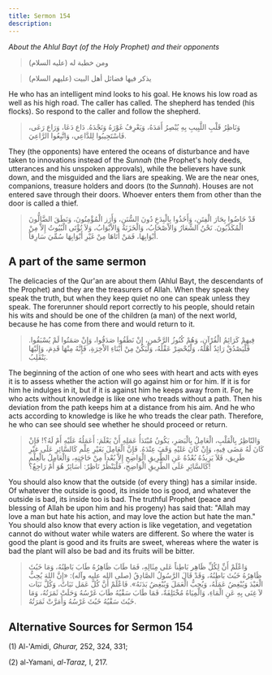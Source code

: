 ```yaml
---
title: Sermon 154
description: 
---
```


*About the Ahlul Bayt (of the Holy Prophet) and their opponents*

> ومن خطبة له (عليه السلام)

> يذكر فيها فضائل أهل البيت (عليهم السلام)

He who has an intelligent mind looks to his goal. He knows his low road
as well as his high road. The caller has called. The shepherd has tended
(his flocks). So respond to the caller and follow the shepherd.

> وَنَاظِرُ قَلْبِ اللَّبِيبِ بِهِ يُبْصِرُ أَمَدَهُ، وَيَعْرِفُ غَوْرَهُ وَنَجْدَهُ. دَاع دَعَا، وَرَاع رَعَى،
> فَاسْتَجِيبُوا لِلدَّاعِي، وَاتَّبِعُوا الرَّاعِيَ.

They (the opponents) have entered the oceans of disturbance and have
taken to innovations instead of the *Sunnah* (the Prophet\'s holy deeds,
utterances and his unspoken approvals), while the believers have sunk
down, and the misguided and the liars are speaking. We are the near
ones, companions, treasure holders and doors (to the *Sunnah*). Houses
are not entered save through their doors. Whoever enters them from other
than the door is called a thief.

> قَدْ خَاضُوا بِحَارَ الْفِتَنِ، وَأَخَذُوا بِالْبِدَعِ دُونَ السُّنَنِ، وَأَرَز الْمُؤْمِنُونَ، وَنَطَقَ
> الضَّالُّونَ الْمُكَذِّبُونَ. نَحْنُ الشِّعَارُ وَالاْصْحَابُ، وَالْخَزَنَةُ وَالاْبْوَابُ، وَلاَ تُؤْتَى
> الْبُيُوتُ إِلاَّ مِنْ أَبْوَابِهَا، فَمَنْ أَتَاهَا مِنْ غَيْرِ أَبْوَابِهَا سُمِّيَ سَارِقاً.

## A part of the same sermon

The delicacies of the Qur\'an are about them (Ahlul Bayt, the
descendants of the Prophet) and they are the treasurers of Allah. When
they speak they speak the truth, but when they keep quiet no one can
speak unless they speak. The forerunner should report correctly to his
people, should retain his wits and should be one of the children (a man)
of the next world, because he has come from there and would return to
it.

> فِيهِمْ كَرَائِمُ الْقُرْآنِ، وَهُمْ كُنُوزُ الرَّحْمنِ، إِنْ نَطَقُوا صَدَقُوا، وَإِنْ صَمَتُوا لَمْ
> يُسْبَقُوا. فَلْيَصْدُقْ رَائِدٌ أَهْلَهُ، وَلْيُحْضِرْ عَقْلَهُ، وَلْيَكُنْ مِنْ أَبْنَاءِ الاْخِرَةِ، فَإِنَّهُ
> مِنْهَا قَدِمَ، وَإِلَيْهَا يَنْقَلِبُ.

The beginning of the action of one who sees with heart and acts with
eyes it is to assess whether the action will go against him or for him.
If it is for him he indulges in it, but if it is against him he keeps
away from it. For, he who acts without knowledge is like one who treads
without a path. Then his deviation from the path keeps him at a distance
from his aim. And he who acts according to knowledge is like he who
treads the clear path. Therefore, he who can see should see whether he
should proceed or return.

> وَالنّاظِرُ بِالْقَلْبِ، الْعَامِلُ بِالْبَصَرِ، يَكُونُ مُبْتَدَأُ عَمَلِهِ أَنْ يَعْلَمَ: أَعَمَلُهُ عَلَيْهِ أَمْ
> لَهُ؟! فَإِنْ كَانَ لَهُ مَضَى فِيهِ، وَإِنْ كَانَ عَليْهِ وَقَفَ عِنْدَهُ. فَإِنَّ الْعَامِلَ بَغَيْرِ عِلْم
> كَالسَّائِرِ عَلَى غيْرِ طَرِيق، فَلاَ يَزِيدُهُ بُعْدُهُ عَنِ الطَّرِيقِ الْوَاضِحِ إِلاَّ بُعْداً مِنْ
> حَاجَتِهِ، وَالْعَامِلُ بالْعِلْمِ كَالسَّائِرِ عَلَى الطَّرِيقِ الْوَاضِحِ، فَلْيَنْظُرْ نَاظِرٌ: أَسَائِرٌ هُوَ
> أَمْ رَاجِعٌ؟!

You should also know that the outside (of every thing) has a similar
inside. Of whatever the outside is good, its inside too is good, and
whatever the outside is bad, its inside too is bad. The truthful Prophet
(peace and blessing of Allah be upon him and his progeny) has said that:
\"Allah may love a man but hate his action, and may love the action but
hate the man.\" You should also know that every action is like
vegetation, and vegetation cannot do without water while waters are
different. So where the water is good the plant is good and its fruits
are sweet, whereas where the water is bad the plant will also be bad and
its fruits will be bitter.

> وَاعْلَمْ أَنِّ لِكُلِّ ظَاهِر بَاطِناً عَلى مِثَالِهِ، فَمَا طَابَ ظَاهِرُهُ طَابَ بَاطِنُهُ، وَمَا خَبُثَ
> ظَاهِرُهُ خَبُثَ بَاطِنُهُ، وَقَدْ قَالَ الرَّسُولُ الصَّادِقُ (صلى الله عليه وآله): «إِنَّ اللهَ
> يُحِبُّ الْعَبْدَ وَيُبْغِضُ عَمَلَهُ، وَيُحِبُّ الْعَمَلَ وَيُبْغِضُ بَدَنَهُ». فَاعْلَمْ أَنَّ كُلَّ عَمَل نَبَاتٌ،
> وَكُلَّ نَبَات لاَ غِنَى بِهِ عَنِ الْمَاءِ، وَالْمِيَاهُ مُخْتَلِفَةٌ، فَمَا طَابَ سَقْيُهُ طَابَ غَرْسُهُ
> وَحَلَتْ ثَمَرَتُهُ، وَمَا خَبُثَ سَقْيُهُ خَبُثَ غَرْسُهُ وَأَمَرَّتْ ثَمَرَتُهُ.

## Alternative Sources for Sermon 154

\(1\) Al-\'Amidi, *Ghurar,* 252, 324, 331;

\(2\) al-Yamani, *al-Taraz,* I, 217.
